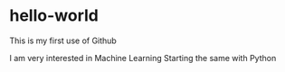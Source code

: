 # hello-world

This is my first use of Github

I am very interested in Machine Learning 
Starting the same with Python


